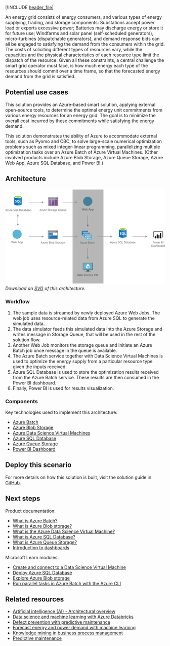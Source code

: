 [!INCLUDE [header_file](../../../includes/sol-idea-header.md)]

An energy grid consists of energy consumers, and various types of energy supplying, trading, and storage components: Substations accept power load or exports excessive power; Batteries may discharge energy or store it for future use; Windfarms and solar panel (self-scheduled generators), micro-turbines (dispatchable generators), and demand response bids can all be engaged to satisfying the demand from the consumers within the grid. The costs of soliciting different types of resources vary, while the capacities and the physical characteristics of each resource type limit the dispatch of the resource. Given all these constraints, a central challenge the smart grid operator must face, is how much energy each type of the resources should commit over a time frame, so that the forecasted energy demand from the grid is satisfied.

## Potential use cases

This solution provides an Azure-based smart solution, applying external open-source tools, to determine the optimal energy unit commitments from various energy resources for an energy grid. The goal is to minimize the overall cost incurred by these commitments while satisfying the energy demand.

This solution demonstrates the ability of Azure to accommodate external tools, such as Pyomo and CBC, to solve large-scale numerical optimization problems such as mixed integer-linear programming, parallelizing multiple optimization tasks over an Azure Batch of Azure Virtual Machines. (Other involved products include Azure Blob Storage, Azure Queue Storage, Azure Web App, Azure SQL Database, and Power BI.)

## Architecture

![Architecture Diagram](../media/energy-supply-optimization.png)
*Download an [SVG](../media/energy-supply-optimization.svg) of this architecture.*

### Workflow

  1. The sample data is streamed by newly deployed Azure Web Jobs. The web job uses resource-related data from Azure SQL to generate the simulated data.
  2. The data simulator feeds this simulated data into the Azure Storage and writes message in Storage Queue, that will be used in the rest of the solution flow.
  3. Another Web Job monitors the storage queue and initiate an Azure Batch job once message in the queue is available.
  4. The Azure Batch service together with Data Science Virtual Machines is used to optimize the energy supply from a particular resource type given the inputs received.
  5. Azure SQL Database is used to store the optimization results received from the Azure Batch service. These results are then consumed in the Power BI dashboard.
  6. Finally, Power BI is used for results visualization.
  
### Components

Key technologies used to implement this architecture:

- [Azure Batch](https://azure.microsoft.com/services/batch)
- [Azure Blob Storage](https://azure.microsoft.com/services/storage/blobs)
- [Azure Data Science Virtual Machines](https://azure.microsoft.com/services/virtual-machines/data-science-virtual-machines)
- [Azure SQL Database](https://azure.microsoft.com/services/sql-database)
- [Azure Queue Storage](https://azure.microsoft.com/services/storage/queues)
- [Power BI Dashboard](https://powerbi.microsoft.com)
  
## Deploy this scenario

For more details on how this solution is built, visit the solution guide in [GitHub](https://github.com/Azure/cortana-intelligence-energy-supply-optimization).

## Next steps

Product documentation:

- [What is Azure Batch?](/azure/batch/batch-technical-overview)
- [What is Azure Blob storage?](/azure/storage/blobs/storage-blobs-overview)
- [What is the Azure Data Science Virtual Machine?](/azure/machine-learning/data-science-virtual-machine/overview)
- [What is Azure SQL Database?](/azure/azure-sql/database/sql-database-paas-overview)
- [What is Azure Queue Storage?](/azure/storage/queues/storage-queues-introduction)
- [Introduction to dashboards](/power-bi/create-reports/service-dashboards)

Microsoft Learn modules:

- [Create and connect to a Data Science Virtual Machine](/learn/modules/intro-to-azure-data-science-virtual-machine)
- [Deploy Azure SQL Database](/learn/modules/deploy-azure-sql-database)
- [Explore Azure Blob storage](/learn/modules/explore-azure-blob-storage)
- [Run parallel tasks in Azure Batch with the Azure CLI](/learn/modules/run-parallel-tasks-in-azure-batch-with-the-azure-cli)

## Related resources

- [Artificial intelligence (AI) - Architectural overview](../../data-guide/big-data/ai-overview.md)
- [Data science and machine learning with Azure Databricks](azure-databricks-data-science-machine-learning.yml)
- [Defect prevention with predictive maintenance](defect-prevention-with-predictive-maintenance.yml)
- [Forecast energy and power demand with machine learning](forecast-energy-power-demand.yml)
- [Knowledge mining in business process management](business-process-management.yml)
- [Predictive maintenance](predictive-maintenance.yml)
